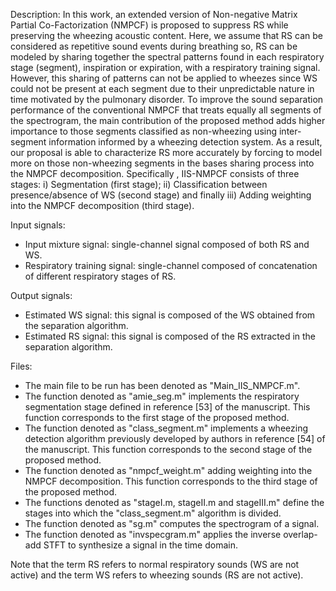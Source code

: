 Description: In this work, an extended version of Non-negative Matrix Partial Co-Factorization (NMPCF) is proposed to suppress RS while preserving the wheezing acoustic content. Here, we assume that RS can be considered as repetitive sound events during breathing so, RS can be modeled by sharing together the spectral patterns found in each respiratory stage (segment), inspiration or expiration, with a respiratory training signal. However, this sharing of patterns can not be applied to wheezes since WS could not be present at each segment due to their unpredictable nature in time motivated by the pulmonary disorder. To improve the sound separation performance of the conventional NMPCF that treats equally all segments of the spectrogram, the main contribution of the proposed method adds higher importance to those segments classified as non-wheezing using inter-segment information informed by a wheezing detection system. As a result, our proposal is able to characterize RS more accurately by forcing to model more on those non-wheezing segments in the bases sharing process into the NMPCF decomposition. Specifically , IIS-NMPCF consists of three stages: i) Segmentation (first stage); ii) Classification between presence/absence of WS (second stage) and finally iii) Adding weighting into the NMPCF decomposition (third stage).

Input signals:
- Input mixture signal: single-channel signal composed of both RS and WS.
- Respiratory training signal: single-channel composed of concatenation of different respiratory stages of RS.

Output signals:
- Estimated WS signal: this signal is composed of the WS obtained from the separation algorithm.
- Estimated RS signal: this signal is composed of the RS extracted in the separation algorithm.

Files:
- The main file to be run has been denoted as "Main_IIS_NMPCF.m". 
- The function denoted as "amie_seg.m" implements the respiratory segmentation stage defined in reference [53] of the manuscript. This function corresponds to the first stage of the proposed method.
- The function denoted as "class_segment.m" implements a wheezing detection algorithm previously developed by authors in reference [54] of the manuscript. This function corresponds to the second stage of the proposed method.
- The function denoted as "nmpcf_weight.m" adding weighting into the NMPCF decomposition. This function corresponds to the third stage of the proposed method.
- The functions denoted as "stageI.m, stageII.m and stageIII.m" define the stages into which the "class_segment.m" algorithm is divided. 
- The function denoted as "sg.m" computes the spectrogram of a signal. 
- The function denoted as "invspecgram.m" applies the inverse overlap-add STFT to synthesize a signal in the time domain. 

Note that the term RS refers to normal respiratory sounds (WS are not active) and the term WS refers to wheezing sounds (RS are not active).


